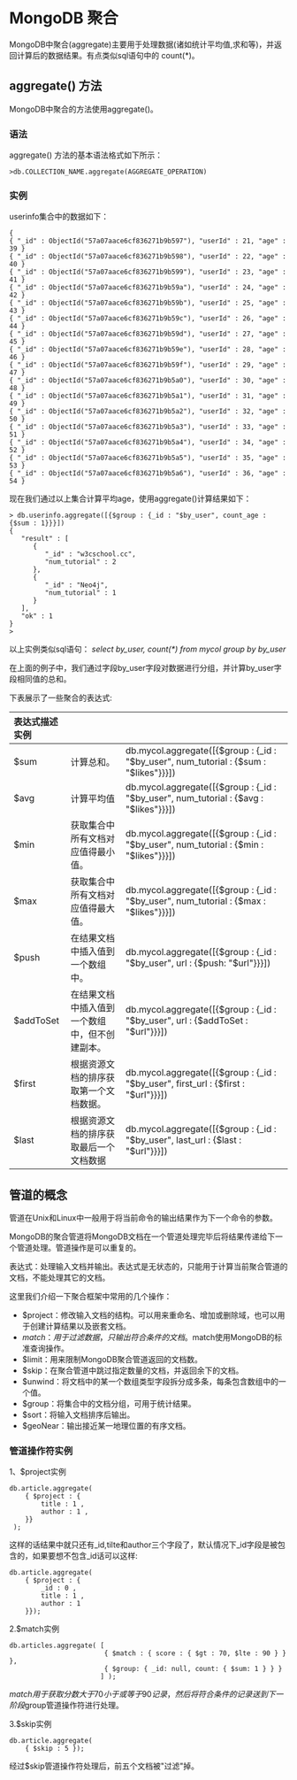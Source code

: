 # **MongoDB 聚合**

MongoDB中聚合\(aggregate\)主要用于处理数据\(诸如统计平均值,求和等\)，并返回计算后的数据结果。有点类似sql语句中的 count\(\*\)。

## **aggregate\(\) 方法**

MongoDB中聚合的方法使用aggregate\(\)。

### **语法**

aggregate\(\) 方法的基本语法格式如下所示：

```
>db.COLLECTION_NAME.aggregate(AGGREGATE_OPERATION)

```

### **实例**

userinfo集合中的数据如下：

```
{
{ "_id" : ObjectId("57a07aace6cf836271b9b597"), "userId" : 21, "age" : 39 }
{ "_id" : ObjectId("57a07aace6cf836271b9b598"), "userId" : 22, "age" : 40 }
{ "_id" : ObjectId("57a07aace6cf836271b9b599"), "userId" : 23, "age" : 41 }
{ "_id" : ObjectId("57a07aace6cf836271b9b59a"), "userId" : 24, "age" : 42 }
{ "_id" : ObjectId("57a07aace6cf836271b9b59b"), "userId" : 25, "age" : 43 }
{ "_id" : ObjectId("57a07aace6cf836271b9b59c"), "userId" : 26, "age" : 44 }
{ "_id" : ObjectId("57a07aace6cf836271b9b59d"), "userId" : 27, "age" : 45 }
{ "_id" : ObjectId("57a07aace6cf836271b9b59e"), "userId" : 28, "age" : 46 }
{ "_id" : ObjectId("57a07aace6cf836271b9b59f"), "userId" : 29, "age" : 47 }
{ "_id" : ObjectId("57a07aace6cf836271b9b5a0"), "userId" : 30, "age" : 48 }
{ "_id" : ObjectId("57a07aace6cf836271b9b5a1"), "userId" : 31, "age" : 49 }
{ "_id" : ObjectId("57a07aace6cf836271b9b5a2"), "userId" : 32, "age" : 50 }
{ "_id" : ObjectId("57a07aace6cf836271b9b5a3"), "userId" : 33, "age" : 51 }
{ "_id" : ObjectId("57a07aace6cf836271b9b5a4"), "userId" : 34, "age" : 52 }
{ "_id" : ObjectId("57a07aace6cf836271b9b5a5"), "userId" : 35, "age" : 53 }
{ "_id" : ObjectId("57a07aace6cf836271b9b5a6"), "userId" : 36, "age" : 54 }

```

现在我们通过以上集合计算平均age，使用aggregate\(\)计算结果如下：

```
> db.userinfo.aggregate([{$group : {_id : "$by_user", count_age : {$sum : 1}}}])
{
   "result" : [
      {
         "_id" : "w3cschool.cc",
         "num_tutorial" : 2
      },
      {
         "_id" : "Neo4j",
         "num_tutorial" : 1
      }
   ],
   "ok" : 1
}
>

```

以上实例类似sql语句： _select by\_user, count\(\*\) from mycol group by by\_user_

在上面的例子中，我们通过字段by\_user字段对数据进行分组，并计算by\_user字段相同值的总和。

下表展示了一些聚合的表达式:

| **表达式描述实例** |  |  |
| :--- | :--- | :--- |
| $sum | 计算总和。 | db.mycol.aggregate\(\[{$group : {\_id : "$by\_user", num\_tutorial : {$sum : "$likes"}}}\]\) |
| $avg | 计算平均值 | db.mycol.aggregate\(\[{$group : {\_id : "$by\_user", num\_tutorial : {$avg : "$likes"}}}\]\) |
| $min | 获取集合中所有文档对应值得最小值。 | db.mycol.aggregate\(\[{$group : {\_id : "$by\_user", num\_tutorial : {$min : "$likes"}}}\]\) |
| $max | 获取集合中所有文档对应值得最大值。 | db.mycol.aggregate\(\[{$group : {\_id : "$by\_user", num\_tutorial : {$max : "$likes"}}}\]\) |
| $push | 在结果文档中插入值到一个数组中。 | db.mycol.aggregate\(\[{$group : {\_id : "$by\_user", url : {$push: "$url"}}}\]\) |
| $addToSet | 在结果文档中插入值到一个数组中，但不创建副本。 | db.mycol.aggregate\(\[{$group : {\_id : "$by\_user", url : {$addToSet : "$url"}}}\]\) |
| $first | 根据资源文档的排序获取第一个文档数据。 | db.mycol.aggregate\(\[{$group : {\_id : "$by\_user", first\_url : {$first : "$url"}}}\]\) |
| $last | 根据资源文档的排序获取最后一个文档数据 | db.mycol.aggregate\(\[{$group : {\_id : "$by\_user", last\_url : {$last : "$url"}}}\]\) |

## **管道的概念**

管道在Unix和Linux中一般用于将当前命令的输出结果作为下一个命令的参数。

MongoDB的聚合管道将MongoDB文档在一个管道处理完毕后将结果传递给下一个管道处理。管道操作是可以重复的。

表达式：处理输入文档并输出。表达式是无状态的，只能用于计算当前聚合管道的文档，不能处理其它的文档。

这里我们介绍一下聚合框架中常用的几个操作：

* $project：修改输入文档的结构。可以用来重命名、增加或删除域，也可以用于创建计算结果以及嵌套文档。
* $match：用于过滤数据，只输出符合条件的文档。$match使用MongoDB的标准查询操作。
* $limit：用来限制MongoDB聚合管道返回的文档数。
* $skip：在聚合管道中跳过指定数量的文档，并返回余下的文档。
* $unwind：将文档中的某一个数组类型字段拆分成多条，每条包含数组中的一个值。
* $group：将集合中的文档分组，可用于统计结果。
* $sort：将输入文档排序后输出。
* $geoNear：输出接近某一地理位置的有序文档。

### **管道操作符实例**

1、$project实例

```
db.article.aggregate(
    { $project : {
        title : 1 ,
        author : 1 ,
    }}
 );

```

这样的话结果中就只还有\_id,tilte和author三个字段了，默认情况下\_id字段是被包含的，如果要想不包含\_id话可以这样:

```
db.article.aggregate(
    { $project : {
        _id : 0 ,
        title : 1 ,
        author : 1
    }});

```

2.$match实例

```
db.articles.aggregate( [
                        { $match : { score : { $gt : 70, $lte : 90 } } },
                        { $group: { _id: null, count: { $sum: 1 } } }
                       ] );

```

$match用于获取分数大于70小于或等于90记录，然后将符合条件的记录送到下一阶段$group管道操作符进行处理。

3.$skip实例

```
db.article.aggregate(
    { $skip : 5 });

```

经过$skip管道操作符处理后，前五个文档被"过滤"掉。

